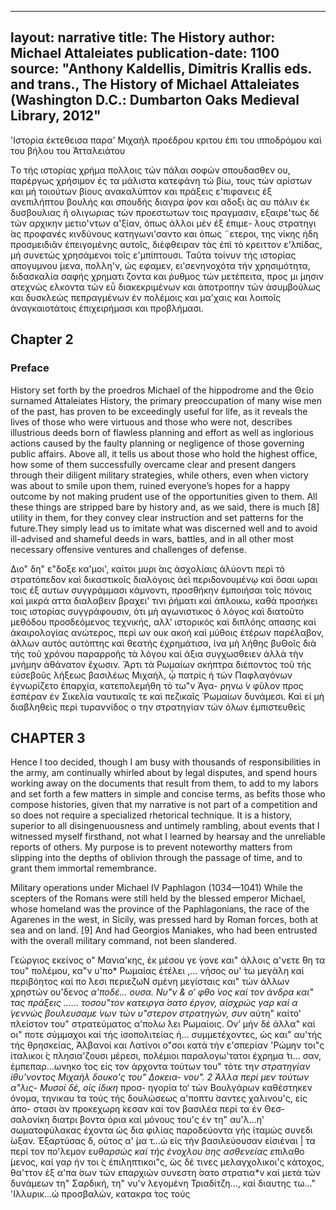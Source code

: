 
---
layout: narrative
title: The History
author: Michael Attaleiates
publication-date: 1100
source: "Anthony Kaldellis, Dimitris Krallis eds. and trans., The History of Michael Attaleiates (Washington D.C.: Dumbarton Oaks Medieval Library, 2012"
---


'Ιστορία έκτεθεισα παρα' Μιχαήλ προέδρου κριτου έπι του ιπποδρόμου καὶ του βήλου του Άτταλειάτου


Τo τής ιστορίας χρήμα πολλοις τών πάλαι σοφών σπουδασθεν ου, παρέργως χρήσιμον ές τα μάλιστα κατεφάνη τώ βίω, τους τών αρίστων και μή τοιούτων βίους ανακαλύπτον και πράξεις ε'πιφανεις έξ ανεπιλήπτου βουλής και σπουδής διαγρα ́φον και αδοξι ́ας αυ πάλιν έκ δυσβουλιας ῆ ολιγωριας τών προεστωτων τοις πραγμασιν, εξαιρε'τως δέ τών αρχικην μετιο'ντων α'ξίαν, όπως άλλοι μέν έξ έπιμε- λους στρατηγι ́ας προφανές κινδύνους κατηγωνι'σαντο και όπως ¨ετεροι, της νίκης ήδη προσμειδιᾶν έπειγομένης αυτοῖς, διέφθειραν τὰς έπὶ τὸ κρειττον ε'λπίδας, μὴ συνετώς χρησάμενοι τοῖς ε'μπίπτουσι. Ταῦτα τοίνυν τής ιστορίας απογυμνου ́μενα, πολλη'ν, ώς εφαμεν, ει'σενηνοχότα τήν χρησιμότητα, διδασκαλία σαφής χρηματι ́ζοντα και ῤυθμος τών μετέπειτα, προς μι ́μησιν ατεχνώς ελκοντα τών εὖ διακεκριμένων και ἀποτροπην τών ἀσυμβούλως και δυσκλεώς πεπραγμένων έν πολέμοις και μα'χαις και λοιποῖς ἀναγκαιοτάτοις ἐπιχειρήμασι και προβλήμασι.


## Chapter 2
### Preface


History set forth by the proedros Michael οf the hippodrome and the Θείο surnamed Attaleiates
History, the primary preoccupation of many wise men of the past, has proven to be exceedingly useful for life, as it reveals the lives of those who were virtuous and those who were not, describes illustrious deeds born of flawless planning and effort as well as inglorious actions caused by the faulty planning or negligence of those governing public affairs. Above all, it tells us about those who hold the highest office, how some of them successfully overcame clear and present dangers through their diligent military strategies, while others, even when victory was about to smile upon them, ruined everyone’s hopes for a happy outcome by not making prudent use of the opportunities given to them. All these things are stripped bare by history and, as we said, there is much [8] utility in them, for they convey clear instruction and set patterns for the future.They simply lead us to imitate what was discerned well and to avoid ill-advised and shameful deeds in wars, battles, and in all other most necessary offensive ventures and challenges of defense.

Διο" δη" ε"δοξε κα'μοι', καίτοι μυρι ́αις ἀσχολίαις άλύοντι περὶ τὸ στρατόπεδον καὶ δικαστικοῖς διαλόγοις ἀεὶ περιδονουμένῳ καὶ ὅσαι ωραι τοις έξ αυτων συγγράμμασι κάμνοντι, προσθήκην έμποιήσαι τοῖς πόνοις καὶ μικρά αττα διαλαβειν βραχει' τινι ῤήματι καὶ ἁπλοικω, καθά προσήκει τοις ιστορίας συγγράφουσιν, ότι μὴ αγωνιστικος ὁ λόγος καὶ διατοῦτο μεθόδου προσδεόμενος τεχνικής, αλλ’ ιστορικός καὶ διπλόης απασης καὶ ἀκαιρολογίας ανώτερος, περὶ ων ουκ ακοή καὶ μύθοις έτέρων παρέλαβον, ἁλλων αυτὸς αυτὸπτης καὶ θεατής ἐχρημάτισα, ίνα μὴ λήθης βυΘοῖς διὰ τής τοῦ χρόνου παραρροῆς τὰ λόγου καὶ άξια συγχωσθειεν άλλὰ τὴν μνήμην ἀθάνατον ἔχωσιν.
Ἄρτι τὰ Ρωμαίων σκήπτρα διέποντος τοῦ τής εὐσεβοῦς λήξεως βασιλέως Μιχαήλ, ᾦ πατρἰς ὴ τών Παφλαγόνων έγνωρίζετο ἐπαρχία, κατεπολεμήθη τὸ τω"ν Άγα- ρηνω ́ν φῦλον προς ἐσπέραν έν Σικελία ναυτικαῖς τε καὶ πεζικαῖς Ῥωμαίων δυνάμεσι. Καὶ εἰ μὴ διαβληθεὶς περὶ τυραννίδος ο την στρατηγίαν τών όλων ἐμπιστευθεὶς


## CHAPTER 3
Hence I too decided, though I am busy with thousands of  responsibilities in the army, am continually whirled about by legal disputes, and spend hours working away on the documents that result from them, to add to my labors and set forth a few matters in simple and concise terms, as befits those who compose histories, given that my narrative is not part of a competition and so does not require a specialized rhetorical technique. It is a history, superior to all disingenuousness and untimely rambling, about events that I witnessed myself firsthand, not what I learned by hearsay and the unreliable reports of others. My purpose is to prevent noteworthy matters from slipping into the depths of oblivion through the passage of time, and to grant them immortal remembrance.

Military operations under Michael IV Paphlagon (1034—1041)
While the scepters of the Romans were still held by the blessed emperor Michael, whose homeland was the province of the Paphlagonians, the race of the Agarenes in the west, in Sicily, was pressed hard by Roman forces, both at sea and on land. [9] And had Georgios Maniakes, who had been entrusted with the overall military command, not been slandered.


Γεώργιος εκείνος ο" Μανια'κης, έκ μέσου γε ́γονε και" άλλοις α'νετε ́θη τα του" πολέμου, κα"ν υ'πο* Ρωμαίας έτέλει ,... νήσος ου' ́τω μεγάλη καί περιβόητος καί πο ́λεσι περιεζωΝ σμένη μεγίσταις και" τών άλλων χρηστών ου'δενο*ς α'ποδέ... ουσα. Νυ"ν & o‘ φθο ́νος καί τον άνδρα και" τας πράξεις ...... τοσου"τον κατειργα ́σατο έργον, αίσχρώς γαρ καί α ́γεννώς βουλευσαμε ́νων τών υ"στερον στρατηγών, συ*ν αύτη" καίτο' πλείστον του" στρατεύματος α'πολω ́λει  ́Ρωμαίοις. Ov’ μήν δέ άλλα" καί οι" ποτε σύμμαχοι καί τής ίσοπολιτείας ή... συμμετέχοντες, ώς και" αυ'τής τής θρησκείας, Άλβανοί και Λατίνοι ο"σοι κατά τήν ε'σπερίαν 'Ρώμην τοι"ς ίταλικοι ́ς πλησια'ζουσι μέρεσι, πολέμιοι παραλογω'τατοι έχρημα ́τι... σαν, έμπεπαρ...ωνηκο ́τος είς τον άρχοντα τούτων του" τότε τη*ν στρατηγίαν ίθυ'νοντος Μιχαήλ δουκο'ς του" Δοκεια- νου". 2 Άλλα περί μεν τούτων α"λις- Μυσοί δέ, οίς ίδικη* προσ- ηγορία to‘ τών Βουλγάρων καθέστηκεν όνομα, τηνικαυ ́τα τούς τής δουλώσεως α'ποπτυ ́σαντες χαλινου'ς, είς άπο- στασι ́αν προκεχωρη ́κεσαν καί τον βασιλέα περί τα έν Θεσ- σαλονίκη διατρι ́βοντα όρια καί μόνους του'ς έν τη" αυ'λ...η' σωματοφύλακας έχοντα ώς δια φιλίας παροδεύοντα γής ίταμώς συνεδι ́ωξαν. Έξαρτύσας δ, ούτος α' ́μα τ...ώ είς τήν βασιλεύουσαν είσιέναι | τα περί τον πο'λεμον ευ*θαρσώς καί τής ένοχλου ́σης ασθενείας ε*πιλαθο ́μενος, καί γαρ ήν τοι ́ς έπιληπτικοι"ς, ώς δέ τινες μελαγχολικοι'ς κάτοχος, θα'ττον έξ α'πα ́σων τών επαρχιών συνεστη ́σατο στρατια*ν καί μετά τών δυνάμεων τη" Σαρδική, τη" νυ'ν λεγομένη Τριαδίτζη..., καί διαυτης τω..." 'Ιλλυρικ...ώ προσβαλών, κατακρα ́τος τούς

